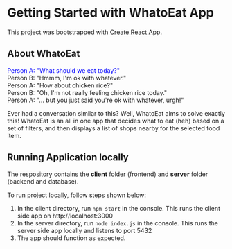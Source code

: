 # Getting Started with WhatoEat App

This project was bootstrapped with [Create React App](https://github.com/facebook/create-react-app).

## About WhatoEat

<span style="color: blue;">Person A: "What should we eat today?"</span> <br/>
Person B: "Hmmm, I'm ok with whatever." <br/>
Person A: "How about chicken rice?" <br/>
Person B: "Oh, I'm not really feeling chicken rice today."<br/>
Person A: "... but you just said you're ok with whatever, urgh!"<br/>

Ever had a conversation similar to this? Well, WhatoEat aims to solve exactly this! WhatoEat is an all in one app that decides what to eat (heh) based on a set of filters, and then displays a list of shops nearby for the selected food item. 

## Running Application locally

The respository contains the **client** folder (frontend) and **server** folder (backend and database).

To run project locally, follow steps shown below:

1. In the client directory, run `npm start` in the console. This runs the client side app on http://localhost:3000
2. In the server directory, run `node index.js` in the console. This runs the server side app locally and listens to port 5432
3. The app should function as expected.




